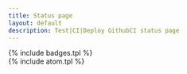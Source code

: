 ```yaml
---
title: Status page
layout: default
description: Test|CI|Deploy GithubCI status page
---
```


{% include badges.tpl %}
<br />
{% include atom.tpl %}
